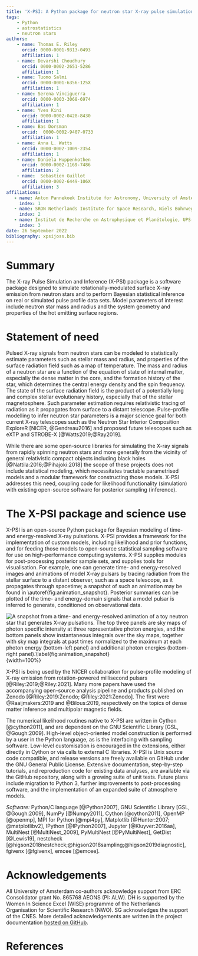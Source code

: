 ```yaml
---
title: 'X-PSI: A Python package for neutron star X-ray pulse simulation and inference'
tags:
    - Python
    - astrostatistics
    - neutron stars
authors:
    - name: Thomas E. Riley
      orcid: 0000-0001-9313-0493
      affiliation: 1
    - name: Devarshi Choudhury
      orcid: 0000-0002-2651-5286
      affiliation: 1
    - name: Tuomo Salmi
      orcid: 0000-0001-6356-125X
      affiliation: 1
    - name: Serena Vinciguerra
      orcid: 0000-0003-3068-6974
      affiliation: 1
    - name: Yves Kini
      orcid: 0000-0002-0428-8430
      affiliation: 1
    - name: Bas Dorsman
      orcid:  0000-0002-9407-0733
      affiliation: 1
    - name: Anna L. Watts
      orcid: 0000-0002-1009-2354
      affiliation: 1
    - name: Daniela Huppenkothen
      orcid: 0000-0002-1169-7486
      affiliation: 2
    - name:  Sebastien Guillot
      orcid: 0000-0002-6449-106X
      affiliation: 3
affiliations:
   - name: Anton Pannekoek Institute for Astronomy, University of Amsterdam, Science Park 904, 1090GE Amsterdam, The Netherlands
     index: 1
   - name: SRON Netherlands Institute for Space Research, Niels Bohrweg 4, NL-2333 CA Leiden, the Netherlands
     index: 2
   - name: Institut de Recherche en Astrophysique et Planétologie, UPS-OMP, CNRS, CNES, 9 avenue du Colonel Roche, BP 44346, F-31028 Toulouse Cedex 4, France
     index: 3
date: 26 September 2022
bibliography: xpsijoss.bib
---
```



# Summary

The X-ray Pulse Simulation and Inference (X-PSI) package is a software package designed to simulate rotationally-modulated 
surface X-ray emission from neutron stars and to perform Bayesian 
statistical inference on real or simulated pulse profile data sets. Model parameters 
of interest include neutron star mass and radius and the system geometry and 
properties of the hot emitting surface regions. 

# Statement of need

Pulsed X-ray signals from neutron stars
can be modeled to statistically estimate parameters such as stellar mass and
radius, and properties of the surface radiation field such as a map of
temperature. The mass and radius of a neutron star are a function of the
equation of state of internal matter, especially the dense matter in the core,
and the formation history of the star, which determines the central energy
density and the spin frequency. The state of the surface radiation field is
the product of a potentially long and complex stellar evolutionary history,
especially that of the stellar magnetosphere. Such parameter estimation
requires relativistic tracing of radiation as it propagates from surface to a
distant telescope. Pulse-profile modelling to infer neutron star parameters
is a major science goal for both current X-ray telescopes such as the Neutron
Star Interior Composition ExploreR [NICER, @Gendreau2016] and proposed future telescopes such as eXTP and STROBE-X
[@Watts2019;@Ray2019].

While there are some open-source libraries for simulating the X-ray
signals from rapidly spinning neutron stars and more generally from the
vicinity of general relativistic compact objects including black holes [@Nattila:2016;@Pihajoki:2018] the scope
of these projects does not include statistical modeling, which
necessitates tractable parametrised models and a modular framework for
constructing those models.  X-PSI addresses this need, coupling code for likelihood
functionality (simulation) with existing open-source software for posterior sampling (inference).

# The X-PSI package and science use

X-PSI is an open-source Python package for Bayesian modeling of time- and
energy-resolved X-ray pulsations. X-PSI provides a framework for the
implementation of custom models, including likelihood and prior functions, and for
feeding those models to open-source statistical sampling software for use on
high-performance computing systems. X-PSI supplies modules for post-processing
posterior sample sets, and supplies tools for visualisation. For example, one
can generate time- and energy-resolved images and animations of model X-ray pulsars
by tracing radiation from the stellar surface to a distant observer, such as a
space telescope, as it propagates through spacetime; a snapshot of such an
animation may be found in \autoref{fig:animation_snapshot}. Posterior summaries
can be plotted of the time- and energy-domain signals that a model pulsar is
inferred to generate, conditioned on observational data.

![A snapshot from a time- and energy-resolved animation of a toy neutron star
that generates X-ray pulsations. The top three panels are sky maps of photon
specific intensity at three representative photon energies, and the bottom
panels show instantaneous integrals over the sky maps, together with sky map
integrals at past times normalized to the maximum at each photon energy
(bottom-left panel) and additional photon energies (bottom-right
panel).\label{fig:animation_snapshot}](fig1.png){width=100%}

X-PSI is being used by the NICER collaboration for pulse-profile modeling of X-ray emission from rotation-powered
millisecond pulsars [@Riley:2019;@Riley:2021].  Many more papers have used the accompanying
open-source analysis pipeline and products published on Zenodo [@Riley:2019:Zenodo;
@Riley:2021:Zenodo]. The first were @Raaijmakers:2019 and
@Bilous:2019, respectively on the topics of dense matter inference and
multipolar magnetic fields.

The numerical likelihood routines native to X-PSI are written in Cython
[@cython2011], and are dependent on the GNU Scientific Library [GSL,
@Gough:2009]. High-level object-oriented model construction is performed by a
user in the Python language, as is the interfacing with sampling software.
Low-level customisation is encouraged in the extensions, either directly in
Cython or via calls to external C libraries.  X-PSI is Unix source code
compatible, and release versions are freely available on GitHub under the GNU General Public License.  Extensive documentation, step-by-step tutorials, and reproduction
code for existing data analyses, are available
via the GitHub repository, along with a growing suite of unit tests.  Future plans
include migration to Python 3, further improvements to post-processing software,
 and the implementation of an expanded suite of atmosphere models.



*Software:* Python/C language [@Python2007], GNU Scientific Library [GSL,
@Gough:2009], NumPy [@Numpy2011], Cython [@cython2011], OpenMP [@openmp], MPI
for Python [@mpi4py], Matplotlib [@Hunter:2007; @matplotlibv2], IPython
[@IPython2007], Jupyter [@Kluyver:2016aa], MultiNest [@MultiNest_2009],
PyMultiNest [@PyMultiNest], GetDist [@Lewis19], nestcheck
[@higson2018nestcheck;@higson2018sampling;@higson2019diagnostic], fgivenx
[@fgivenx], emcee [@emcee]. 

# Acknowledgements

All University of Amsterdam co-authors acknowledge
support from ERC Consolidator grant No. 865768 AEONS (PI: ALW).  DH is supported by the 
Women In Science Excel (WISE) programme of the Netherlands Organisation for 
Scientific Research (NWO). SG acknowledges the support of the CNES. More detailed acknowledgements are written in the project
documentation [hosted on GitHub](https://xpsi-group.github.io/xpsi/acknowledgements.html).

# References
